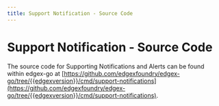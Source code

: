 ```yaml
---
title: Support Notification - Source Code
---
```


# Support Notification - Source Code

The source code for Supporting Notifications and Alerts can be found within edgex-go at [https://github.com/edgexfoundry/edgex-go/tree/{{edgexversion}}/cmd/support-notifications](https://github.com/edgexfoundry/edgex-go/tree/{{edgexversion}}/cmd/support-notifications).
